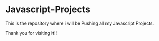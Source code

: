 # Javascript-Projects

This is the repository where i will be Pushing all my Javascript Projects.

Thank you for visiting it!!
